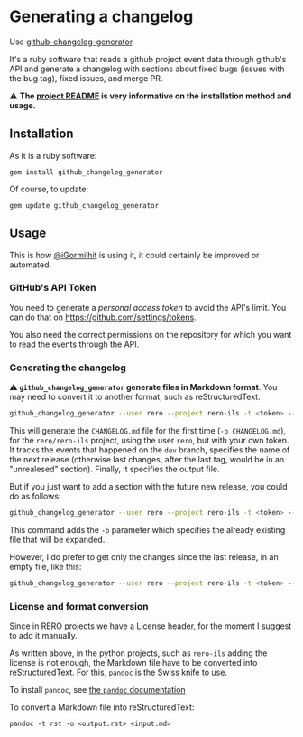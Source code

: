 # Generating a changelog

Use [github-changelog-generator][1].

It's a ruby software that reads a github project event data through github's
API and generate a changelog with sections about fixed bugs (issues with the
bug tag), fixed issues, and merge PR.

:warning: **The [project
README][2] is very informative on the installation method and usage.**

[1]: https://github.com/github-changelog-generator/github-changelog-generator
[2]: https://github.com/github-changelog-generator/github-changelog-generator/blob/master/README.md

## Installation

As it is a ruby software:

    gem install github_changelog_generator

Of course, to update:

    gem update github_changelog_generator

## Usage

This is how [@iGormilhit](https://github.com/iGormilhit) is using it, it could
certainly be improved or automated.

### GitHub's API Token

You need to generate a *personal access token* to avoid the API's limit. You
can do that on https://github.com/settings/tokens.

You also need the correct permissions on the repository for which you want to
read the events through the API.

### Generating the changelog

**:warning: `github_changelog_generator` generate files in Markdown format**.
You may need to convert it to another format, such as reStructuredText.

```bash
github_changelog_generator --user rero --project rero-ils -t <token> --release-branch dev --future-release v0.11.0 -o CHANGELOG.md
```

This will generate the `CHANGELOG.md` file for the first time (`-o
CHANGELOG.md`), for the `rero/rero-ils` project, using the user `rero`, but
with your own token. It tracks the events that happened on the `dev` branch,
specifies the name of the next release (otherwise last changes, after the last
tag, would be in an "unrealesed" section). Finally, it specifies the output
file.

But if you just want to add a section with the future new release, you could do
as follows:

```bash
github_changelog_generator --user rero --project rero-ils -t <token> --release-branch dev --future-release v0.11.0 -b CHANGELOG.md -o CHANGELOG.md
```

This command adds the `-b` parameter which specifies the already existing file
that will be expanded.

However, I do prefer to get only the changes since the last release, in an
empty file, like this:

```bash
github_changelog_generator --user rero --project rero-ils -t <token> --release-branch dev --future-release v0.11.0 --since-tag v0.10.1 -o CHANGELOG.md
```

### License and format conversion

Since in RERO projects we have a License header, for the moment I suggest to
add it manually.

As written above, in the python projects, such as `rero-ils` adding the license
is not enough, the Markdown file have to be converted into reStructuredText.
For this, `pandoc` is the Swiss knife to use.

To install `pandoc`, see [the `pandoc`
documentation](https://pandoc.org/installing.html)

To convert a Markdown file into reStructuredText:

    pandoc -t rst -o <output.rst> <input.md>

